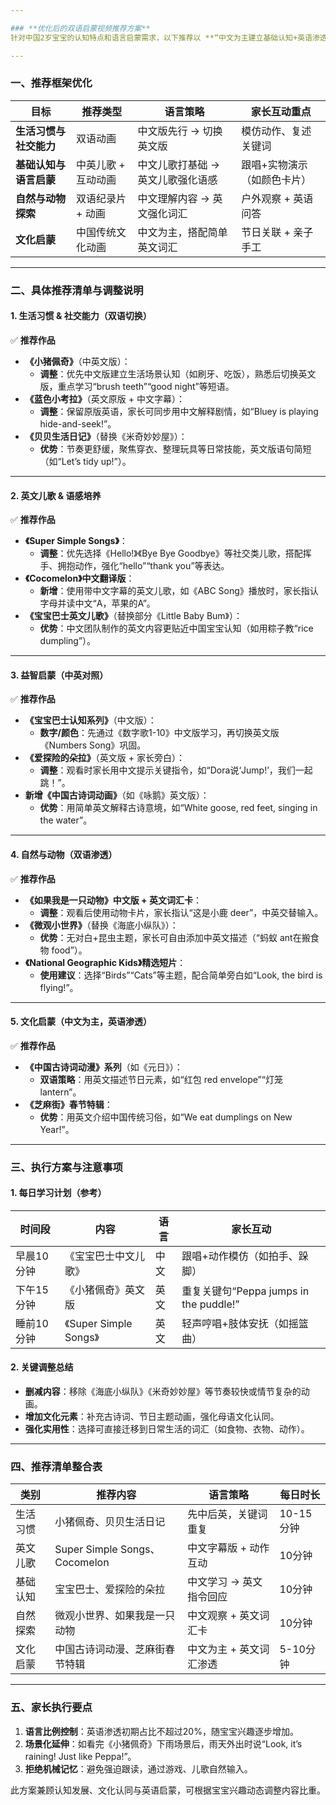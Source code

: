 ```yaml
---

### **优化后的双语启蒙视频推荐方案**  
针对中国2岁宝宝的认知特点和语言启蒙需求，以下推荐以 **“中文为主建立基础认知+英语渗透培养语感”** 为核心，调整内容适龄性并补充文化元素，确保推荐精准且易操作。

---
```


### **一、推荐框架优化**  
| **目标**                | **推荐类型**          | **语言策略**                            | **家长互动重点**              |  
|-------------------------|-----------------------|----------------------------------------|-----------------------------|  
| **生活习惯与社交能力**  | 双语动画              | 中文版先行 → 切换英文版                | 模仿动作、复述关键词          |  
| **基础认知与语言启蒙**  | 中英儿歌 + 互动动画   | 中文儿歌打基础 → 英文儿歌强化语感      | 跟唱+实物演示（如颜色卡片）   |  
| **自然与动物探索**      | 双语纪录片 + 动画     | 中文理解内容 → 英文强化词汇            | 户外观察 + 英语问答           |  
| **文化启蒙**            | 中国传统文化动画      | 中文为主，搭配简单英文词汇             | 节日关联 + 亲子手工           |  

---

### **二、具体推荐清单与调整说明**  

#### **1. 生活习惯 & 社交能力（双语切换）**  
✅ **推荐作品**  
- **《小猪佩奇》**（中英文版）：  
  - **调整**：优先中文版建立生活场景认知（如刷牙、吃饭），熟悉后切换英文版，重点学习“brush teeth”“good night”等短语。  
- **《蓝色小考拉》**（英文原版 + 中文字幕）：  
  - **调整**：保留原版英语，家长可同步用中文解释剧情，如“Bluey is playing hide-and-seek!”。  
- **《贝贝生活日记》**（替换《米奇妙妙屋》）：  
  - **优势**：节奏更舒缓，聚焦穿衣、整理玩具等日常技能，英文版语句简短（如“Let’s tidy up!”）。  

---

#### **2. 英文儿歌 & 语感培养**  
✅ **推荐作品**  
- **《Super Simple Songs》**：  
  - **调整**：优先选择《Hello!》《Bye Bye Goodbye》等社交类儿歌，搭配挥手、拥抱动作，强化“hello”“thank you”等表达。  
- **《Cocomelon》中文翻译版**：  
  - **新增**：使用带中文字幕的英文儿歌，如《ABC Song》播放时，家长指认字母并读中文“A，苹果的A”。  
- **《宝宝巴士英文儿歌》**（替换部分《Little Baby Bum》）：  
  - **优势**：中文团队制作的英文内容更贴近中国宝宝认知（如用粽子教“rice dumpling”）。  

---

#### **3. 益智启蒙（中英对照）**  
✅ **推荐作品**  
- **《宝宝巴士认知系列》**（中文版）：  
  - **数字/颜色**：先通过《数字歌1-10》中文版学习，再切换英文版《Numbers Song》巩固。  
- **《爱探险的朵拉》**（英文版 + 家长旁白）：  
  - **调整**：观看时家长用中文提示关键指令，如“Dora说‘Jump!’，我们一起跳！”。  
- **新增《中国古诗词动画》**（如《咏鹅》英文版）：  
  - **优势**：用简单英文解释古诗意境，如“White goose, red feet, singing in the water”。  

---

#### **4. 自然与动物（双语渗透）**  
✅ **推荐作品**  
- **《如果我是一只动物》中文版 + 英文词汇卡**：  
  - **调整**：观看后使用动物卡片，家长指认“这是小鹿 deer”，中英交替输入。  
- **《微观小世界》**（替换《海底小纵队》）：  
  - **优势**：无对白+昆虫主题，家长可自由添加中英文描述（“蚂蚁 ant在搬食物 food”）。  
- **《National Geographic Kids》精选短片**：  
  - **使用建议**：选择“Birds”“Cats”等主题，配合简单旁白如“Look, the bird is flying!”。  

---

#### **5. 文化启蒙（中文为主，英语渗透）**  
✅ **推荐作品**  
- **《中国古诗词动漫》系列**（如《元日》）：  
  - **双语策略**：用英文描述节日元素，如“红包 red envelope”“灯笼 lantern”。  
- **《芝麻街》春节特辑**：  
  - **优势**：用英文介绍中国传统习俗，如“We eat dumplings on New Year!”。  

---

### **三、执行方案与注意事项**  

#### **1. 每日学习计划（参考）**  
| **时间段**   | **内容**                | **语言**  | **家长互动**                          |  
|-------------|-------------------------|----------|--------------------------------------|  
| 早晨10分钟  | 《宝宝巴士中文儿歌》     | 中文     | 跟唱+动作模仿（如拍手、跺脚）          |  
| 下午15分钟  | 《小猪佩奇》英文版       | 英文     | 重复关键句“Peppa jumps in the puddle!” |  
| 睡前10分钟  | 《Super Simple Songs》  | 英文     | 轻声哼唱+肢体安抚（如摇篮曲）           |  

#### **2. 关键调整总结**  
- **删减内容**：移除《海底小纵队》《米奇妙妙屋》等节奏较快或情节复杂的动画。  
- **增加文化元素**：补充古诗词、节日主题动画，强化母语文化认同。  
- **强化实用性**：选择可直接迁移到日常生活的词汇（如食物、衣物、动作）。  

---

### **四、推荐清单整合表**  
| **类别**              | **推荐内容**                              | **语言策略**                          | **每日时长** |  
|-----------------------|------------------------------------------|--------------------------------------|-------------|  
| 生活习惯              | 小猪佩奇、贝贝生活日记                   | 先中后英，关键词重复                  | 10-15分钟   |  
| 英文儿歌              | Super Simple Songs、Cocomelon           | 中文字幕版 + 动作互动                | 10分钟      |  
| 基础认知              | 宝宝巴士、爱探险的朵拉                   | 中文学习 → 英文指令回应               | 10分钟      |  
| 自然探索              | 微观小世界、如果我是一只动物             | 中文观察 + 英文词汇卡                | 10分钟      |  
| 文化启蒙              | 中国古诗词动漫、芝麻街春节特辑           | 中文为主 + 英文词汇渗透              | 5-10分钟    |  

---

### **五、家长执行要点**  
1. **语言比例控制**：英语渗透初期占比不超过20%，随宝宝兴趣逐步增加。  
2. **场景化延伸**：如看完《小猪佩奇》下雨场景后，雨天外出时说“Look, it’s raining! Just like Peppa!”。  
3. **拒绝机械记忆**：避免强迫跟读，通过游戏、儿歌自然输入。  

此方案兼顾认知发展、文化认同与英语启蒙，可根据宝宝兴趣动态调整内容比重。
